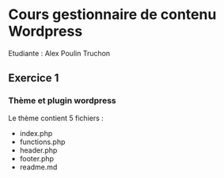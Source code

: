 # Cours gestionnaire de contenu Wordpress

Etudiante : Alex Poulin Truchon

## Exercice 1
### Thème et plugin wordpress
Le thème contient 5 fichiers :
- index.php
- functions.php
- header.php
- footer.php
- readme.md
